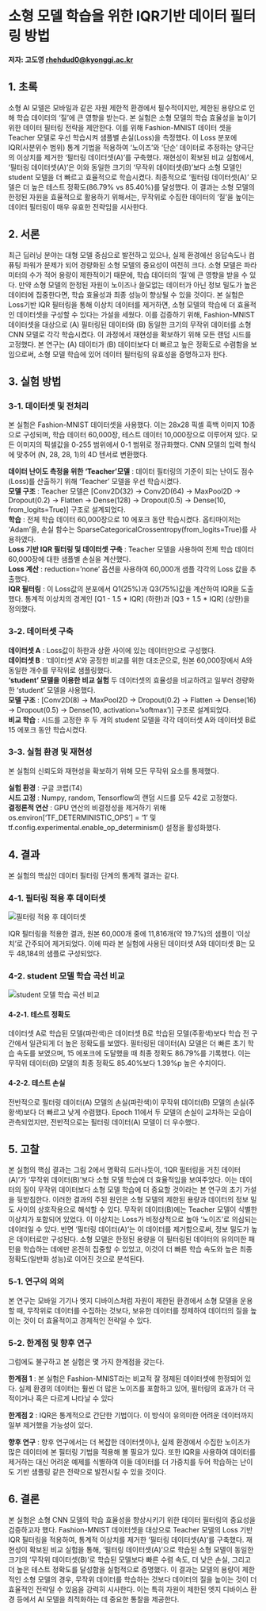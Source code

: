 # 소형 모델 학습을 위한 IQR기반 데이터 필터링 방법
**저자: 고도영 rhehdud0@kyonggi.ac.kr**
## 1. 초록
 소형 AI 모델은 모바일과 같은 자원 제한적 환경에서 필수적이지만, 제한된 용량으로 인해 학습 데이터의 ‘질’에 큰 영향을 받는다. 본 실험은 소형 모델의 학습 효율성을 높이기 위한 데이터 필터링 전략을 제안한다. 이를 위해 Fashion-MNIST 데이터 셋을 Teacher 모델로 우선 학습시켜 샘플별 손실(Loss)을 측정했다. 이 Loss 분포에 IQR(사분위수 범위) 통계 기법을 적용하여 ‘노이즈’와 ‘단순’ 데이터로 추정하는 양극단의 이상치를 제거한 ‘필터링 데이터셋(A)’를 구축했다. 재현성이 확보된 비교 실험에서, ‘필터링 데이터셋(A)’은 이와 동일한 크기의 ‘무작위 데이터셋(B)’보다 소형 모델인 student 모델을 더 빠르고 효율적으로 학습시켰다. 최종적으로 ‘필터링 데이터셋(A)’ 모델은 더 높은 테스트 정확도(86.79% vs 85.40%)를 달성했다. 이 결과는 소형 모델의 한정된 자원을 효율적으로 활용하기 위해서는, 무작위로 수집한 데이터의 ‘질’을 높이는 데이터 필터링이 매우 유효한 전략임을 시사한다.
## 2. 서론
 최근 딥러닝 분야는 대형 모델 중심으로 발전하고 있으나, 실제 환경에선 응답속도나 컴퓨팅 파워가 문제가 되어 경량화된 소형 모델의 중요성이 여전히 크다. 소형 모델은 파라미터의 수가 적어 용량이 제한적이기 때문에, 학습 데이터의 ‘질’에 큰 영향을 받을 수 있다. 만약 소형 모델의 한정된 자원이 노이즈나 쓸모없는 데이터가 아닌 정보 밀도가 높은 데이터에 집중한다면, 학습 효율성과 최종 성능이 향상될 수 있을 것이다. 본 실험은 Loss기반 IQR 필터링을 통해 이상치 데이터를 제거하면, 소형 모델의 학습에 더 효율적인 데이터셋을 구성할 수 있다는 가설을 세웠다. 이를 검증하기 위해, Fashion-MNIST 데이터셋을 대상으로 (A) 필터링된 데이터와 (B) 동일한 크기의 무작위 데이터를 소형 CNN 모델로 각각 학습시켰다. 이 과정에서 재현성을 확보하기 위해 모든 랜덤 시드를 고정했다. 본 연구는 (A) 데이터가 (B) 데이터보다 더 빠르고 높은 정확도로 수렴함을 보임으로써, 소형 모델 학습에 있어 데이터 필터링의 유효성을 증명하고자 한다.
## 3. 실험 방법
### 3-1. 데이터셋 및 전처리
 본 실험은 Fashion-MNIST 데이터셋을 사용했다. 이는 28x28 픽셀 흑백 이미지 10종으로 구성되며, 학습 데이터 60,000장, 테스트 데이터 10,000장으로 이루어져 있다. 모든 이미지의 픽셀값을 0-255 범위에서 0-1 범위로 정규화했다. CNN 모델의 입력 형식에 맞추어 (N, 28, 28, 1)의 4D 텐서로 변환했다.  
 
**데이터 난이도 측정을 위한 ‘Teacher’모델** :
데이터 필터링의 기준이 되는 난이도 점수(Loss)를 산출하기 위해 ‘Teacher’ 모델을 우선 학습시켰다.  
**모델 구조** : Teacher 모델은 [Conv2D(32) -> Conv2D(64) -> MaxPool2D -> Dropout(0.2) -> Flatten -> Dense(128) -> Dropout(0.5) -> Dense(10, from_logits=True)] 구조로 설계되었다.  
**학습** : 전체 학습 데이터 60,000장으로 10 에포크 동안 학습시켰다. 옵티마이저는 ‘Adam’을, 손실 함수는 SparseCategoricalCrossentropy(from_logits=True)를 사용하였다.  
**Loss 기반 IQR 필터링 및 데이터셋 구축** :
Teacher 모델을 사용하여 전체 학습 데이터 60,000장에 대한 샘플별 손실을 계산했다.  
**Loss 계산** : reduction=’none’ 옵션을 사용하여 60,000개 샘플 각각의 Loss 값을 추출했다.  
**IQR 필터링** : 이 Loss값의 분포에서 Q1(25%)과 Q3(75%)값을 계산하여 IQR을 도출했다. 통계적 이상치의 경계인 [Q1 - 1.5 * IQR] (하한)과 [Q3 + 1.5 * IQR] (상한)을 정의했다.
### 3-2. 데이터셋 구축
**데이터셋 A** : Loss값이 하한과 상환 사이에 있는 데이터만으로 구성했다.  
**데이터셋 B** : ‘데이터셋 A’와 공정한 비교를 위한 대조군으로, 원본 60,000장에서 A와 동일한 개수를 무작위로 샘플링했다.  
**‘student’ 모델을 이용한 비교 실험**
두 데이터셋의 효율성을 비교하려고 일부러 경량화한 ‘student’ 모델을 사용했다.  
**모델 구조** :  [Conv2D(8) -> MaxPool2D -> Dropout(0.2) -> Flatten -> Dense(16) -> Dropout(0.5) -> Dense(10, activation=’softmax’)] 구조로 설계되었다.  
**비교 학습** : 시드를 고정한 후 두 개의 student 모델을 각각 데이터셋 A와 데이터셋 B로 15 에포크 동안 학습시켰다.
### 3-3. 실험 환경 및 재현성
본 실험의 신뢰도와 재현성을 확보하기 위해 모든 무작위 요소를 통제했다.

**실험 환경** : 구글 코랩(T4)  
**시드 고정** : Numpy, random, Tensorflow의 랜덤 시드를 모두 42로 고정했다.  
**결정론적 연산** : GPU 연산의 비결정성을 제거하기 위해 os.environ[‘TF_DETERMINISTIC_OPS’] = ‘1’ 및 tf.config.experimental.enable_op_determinism() 설정을 활성화했다.
## 4. 결과
본 실험의 핵심인 데이터 필터링 단계의 통계적 결과는 같다.
### 4-1. 필터링 적용 후 데이터셋
![필터링 적용 후 데이터셋](Dataset_size_comparison.png)

IQR 필터링을 적용한 결과, 원본 60,000개 중에 11,816개(약 19.7%)의 샘플이 ‘이상치’로 간주되어 제거되었다. 이에 따라 본 실험에 사용된 데이터셋 A와 데이터셋 B는 모두 48,184의 샘플로 구성되었다.
### 4-2. student 모델 학습 곡선 비교
![student 모델 학습 곡선 비교](test_acc&loss_comparison.png)

#### 4-2-1. 테스트 정확도
데이터셋 A로 학습된 모델(파란색)은 데이터셋 B로 학습된 모델(주황색)보다 학습 전 구간에서 일관되게 더 높은 정확도를 보였다. 필터링된 데이터(A) 모델은 더 빠른 초기 학습 속도를 보였으며, 15 에포크에 도달했을 때 최종 정확도 86.79%를 기록했다. 이는 무작위 데이터(B) 모델의 최종 정확도 85.40%보다 1.39%p 높은 수치이다.

#### 4-2-2. 테스트 손실
전반적으로 필터링 데이터(A) 모델의 손실(파란색)이 무작위 데이터(B) 모델의 손실(주황색)보다 더 빠르고 낮게 수렴했다. Epoch 11에서 두 모델의 손실이 교차하는 모습이 관측되었지만, 전반적으로는 필터링 데이터(A) 모델이 더 우수했다.

## 5. 고찰
본 실험의 핵심 결과는 그림 2에서 명확히 드러나듯이, ‘IQR 필터링을 거친 데이터(A)’가 ‘무작위 데이터(B)’보다 소형 모델 학습에 더 효율적임을 보여주었다. 이는 데이터의 질이 무작위 데이터보다 소형 모델 학습에 더 중요할 것이라는 본 연구의 초기 가설을 뒷받침한다.
이러한 결과의 주된 원인은 소형 모델의 제한된 용량과 데이터의 정보 밀도 사이의 상호작용으로 해석할 수 있다. 무작위 데이터(B)에는 Teacher 모델이 식별한 이상치가 포함되어 있었다. 이 이상치는 Loss가 비정상적으로 높아 ‘노이즈’로 의심되는 데이터일 수 있다.
반면 ‘필터링 데이터(A)’는 이 데이터를 제거함으로써, 정보 밀도가 높은 데이터로만 구성된다. 소형 모델은 한정된 용량을 이 필터링된 데이터의 유의미한 패턴을 학습하는 데에만 온전히 집중할 수 있었고, 이것이 더 빠른 학습 속도와 높은 최종 정확도(일반화 성능)로 이어진 것으로 분석된다.
### 5-1. 연구의 의의
본 연구는 모바일 기기나 엣지 디바이스처럼 자원이 제한된 환경에서 소형 모델을 운용할 때, 무작위로 데이터를 수집하는 것보다, 보유한 데이터를 정제하여 데이터의 질을 높이는 것이 더 효율적이고 경제적인 전략일 수 있다.
### 5-2. 한계점 및 향후 연구
그럼에도 불구하고 본 실험은 몇 가지 한계점을 갖는다.

**한계점 1** : 본 실험은 Fashion-MNIST라는 비교적 잘 정제된 데이터셋에 한정되어 있다. 실제 환경의 데이터는 훨씬 더 많은 노이즈를 포함하고 있어, 필터링의 효과가 더 극적이거나 혹은 다르게 나타날 수 있다

**한계점 2** : IQR은 통계적으로 간단한 기법이다. 이 방식이 유의미한 어려운 데이터까지 일부 제거했을 가능성이 있다.

**향후 연구** : 향후 연구에서는 더 복잡한 데이터셋이나, 실제 환경에서 수집한 노이즈가 많은 데이터에 본 필터링 기법을 적용해 볼 필요가 있다. 또한 IQR을 사용하여 데이터를 제거하는 대신 어려운 예제를 식별하여 이들 데이터를 더 가중치를 두어 학습하는 난이도 기반 샘플링 같은 전략으로 발전시킬 수 있을 것이다.
## 6. 결론
 본 실험은 소형 CNN 모델의 학습 효율성을 향상시키기 위한 데이터 필터링의 중요성을 검증하고자 했다. Fashion-MNIST 데이터셋을 대상으로 Teacher 모델의 Loss 기반 IQR 필터링을 적용하여, 통계적 이상치를 제거한 ‘필터링 데이터셋(A)’를 구축했다. 재현성이 확보된 비교 실험을 통해, ‘필터링 데이터셋(A)’으로 학습된 소형 모델이 동일한 크기의 ‘무작위 데이터셋(B)’로 학습된 모델보다 빠른 수렴 속도, 더 낮은 손실, 그리고 더 높은 테스트 정확도를 달성함을 실험적으로 증명했다. 이 결과는 모델의 용량이 제한적인 소형 모델의 경우, 무작위 데이터를 학습하는 것보다 데이터의 질을 높이는 것이 더 효율적인 전략일 수 있음을 강력히 시사한다. 이는 특히 자원이 제한된 엣지 디바이스 환경 등에서 AI 모델을 최적화하는 데 중요한 통찰을 제공한다.

